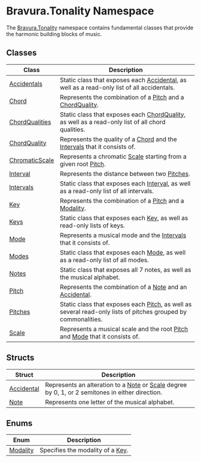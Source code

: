 # Bravura.Tonality Namespace

The [Bravura.Tonality](./Bravura.Tonality.md) namespace contains fundamental classes that provide the harmonic building blocks of music.

## Classes
| Class | Description |
| --- | --- |
| [Accidentals](./Accidentals.md) | Static class that exposes each [Accidental](./Accidental.md), as well as a read-only list of all accidentals. |
| [Chord](./Chord.md) | Represents the combination of a [Pitch](./Pitch.md) and a [ChordQuality](./ChordQuality.md). |
| [ChordQualities](./ChordQualities.md) | Static class that exposes each [ChordQuality](./ChordQuality.md), as well as a read-only list of all chord qualities. |
| [ChordQuality](./ChordQuality.md) | Represents the quality of a [Chord](./Chord.md) and the [Intervals](./Interval.md) that it consists of. |
| [ChromaticScale](./ChromaticScale.md) | Represents a chromatic [Scale](./Scale.md) starting from a given root [Pitch](./Pitch.md). |
| [Interval](./Interval.md) | Represents the distance between two [Pitches](./Pitch.md). |
| [Intervals](./Intervals.md) | Static class that exposes each [Interval](./Interval.md), as well as a read-only list of all intervals. |
| [Key](./Key.md) | Represents the combination of a [Pitch](./Pitch.md) and a [Modality](./Modality.md). |
| [Keys](./Keys.md) | Static class that exposes each [Key](./Key.md), as well as read-only lists of keys. |
| [Mode](./Mode.md) | Represents a musical mode and the [Intervals](./Interval.md) that it consists of. |
| [Modes](./Modes.md) | Static class that exposes each [Mode](./Mode.md), as well as a read-only list of all modes. |
| [Notes](./Notes.md) | Static class that exposes all 7 notes, as well as the musical alphabet. |
| [Pitch](./Pitch.md) | Represents the combination of a [Note](./Note.md) and an [Accidental](./Accidental.md). |
| [Pitches](./Pitches.md) | Static class that exposes each [Pitch](./Pitch.md), as well as several read-only lists of pitches grouped by commonalities. |
| [Scale](./Scale) | Represents a musical scale and the root [Pitch](./Pitch.md) and [Mode](./Mode.md) that it consists of. |

## Structs
| Struct | Description |
| --- | --- |
| [Accidental](./Accidental.md) | Represents an alteration to a [Note](./Notes.md) or [Scale](./Scale.md) degree by 0, 1, or 2 semitones in either direction. |
| [Note](./Note.md) | Represents one letter of the musical alphabet. |

## Enums
| Enum | Description |
| --- | --- |
| [Modality](./Modality.md) | Specifies the modality of a [Key](./Key.md). |
